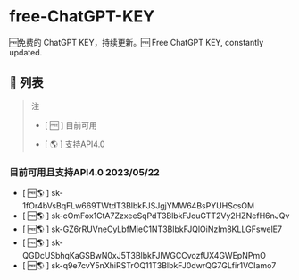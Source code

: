 # free-ChatGPT-KEY
🆓免费的 ChatGPT KEY，持续更新。🆓 Free ChatGPT KEY, constantly updated.

## 📖 列表

> 注
>
> - [ 🆓 ] 目前可用
>
> - [ 🌎 ] 支持API4.0

### 目前可用且支持API4.0 2023/05/22

- [ 🆓🌎 ] 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
- [ 🆓🌎 ] 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
- [ 🆓🌎 ] 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
- [ 🆓🌎 ] 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
- [ 🆓🌎 ] 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
